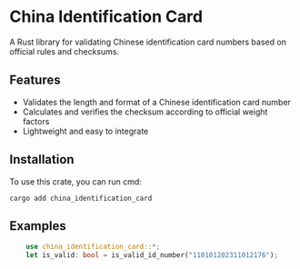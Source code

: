 # China Identification Card

A Rust library for validating Chinese identification card numbers based on official rules and checksums.

## Features

- Validates the length and format of a Chinese identification card number
- Calculates and verifies the checksum according to official weight factors
- Lightweight and easy to integrate

## Installation

To use this crate, you can run cmd:

```shell
cargo add china_identification_card
```

## Examples

```rust
    use china_identification_card::*;
    let is_valid: bool = is_valid_id_number("110101202311012176");
```
